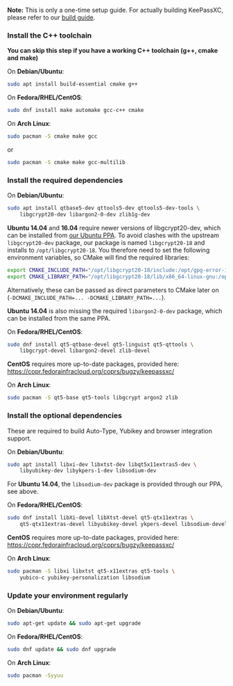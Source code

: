 **Note:** This is only a one-time setup guide. For actually building KeePassXC, please refer to our [build guide](Building-KeePassXC).

### Install the C++ toolchain
**You can skip this step if you have a working C++ toolchain (g++, cmake and make)**

On **Debian/Ubuntu**:

```bash
sudo apt install build-essential cmake g++
```

On **Fedora/RHEL/CentOS**:

```bash
sudo dnf install make automake gcc-c++ cmake 
```

On **Arch Linux**:

```bash
sudo pacman -S cmake make gcc
```
or
```bash
sudo pacman -S cmake make gcc-multilib
```

### Install the required dependencies

On **Debian/Ubuntu**:

```bash
sudo apt install qtbase5-dev qttools5-dev qttools5-dev-tools \
    libgcrypt20-dev libargon2-0-dev zlib1g-dev
```

**Ubuntu 14.04** and **16.04** require newer versions of libgcrypt20-dev, which can be installed from [our Ubuntu PPA](https://launchpad.net/~phoerious/+archive/ubuntu/keepassxc). To avoid clashes with the upstream `libgcrypt20-dev` package, our package is named `libgcrypt20-18` and installs to `/opt/libgcrypt20-18`. You therefore need to set the following environment variables, so CMake will find the required libraries:

```bash
export CMAKE_INCLUDE_PATH="/opt/libgcrypt20-18/include:/opt/gpg-error-127/include"
export CMAKE_LIBRARY_PATH="/opt/libgcrypt20-18/lib/x86_64-linux-gnu:/opt/gpg-error-127/lib/x86_64-linux-gnu"
```

Alternatively, these can be passed as direct parameters to CMake later on (`-DCMAKE_INCLUDE_PATH=... -DCMAKE_LIBRARY_PATH=...`).

**Ubuntu 14.04** is also missing the required `libargon2-0-dev` package, which can be installed from the same PPA.

On **Fedora/RHEL/CentOS**:

```bash
sudo dnf install qt5-qtbase-devel qt5-linguist qt5-qttools \
    libgcrypt-devel libargon2-devel zlib-devel
```

**CentOS** requires more up-to-date packages, provided here: https://copr.fedorainfracloud.org/coprs/bugzy/keepassxc/

On **Arch Linux**:
```bash
sudo pacman -S qt5-base qt5-tools libgcrypt argon2 zlib
```

### Install the optional dependencies

These are required to build Auto-Type, Yubikey and browser integration support.

On **Debian/Ubuntu**:

```bash
sudo apt install libxi-dev libxtst-dev libqt5x11extras5-dev \
    libyubikey-dev libykpers-1-dev libsodium-dev
```

For **Ubuntu 14.04**, the `libsodium-dev` package is provided through our PPA, see above.

On **Fedora/RHEL/CentOS**:

```bash
sudo dnf install libXi-devel libXtst-devel qt5-qtx11extras \
    qt5-qtx11extras-devel libyubikey-devel ykpers-devel libsodium-devel
```

**CentOS** requires more up-to-date packages, provided here: https://copr.fedorainfracloud.org/coprs/bugzy/keepassxc/

On **Arch Linux**:
```bash
sudo pacman -S libxi libxtst qt5-x11extras qt5-tools \
    yubico-c yubikey-personalization libsodium
```

### Update your environment regularly

On **Debian/Ubuntu**:

```bash
sudo apt-get update && sudo apt-get upgrade
```

On **Fedora/RHEL/CentOS**:

```bash
sudo dnf update && sudo dnf upgrade
```

On **Arch Linux**:

```bash
sudo pacman -Syyuu
```